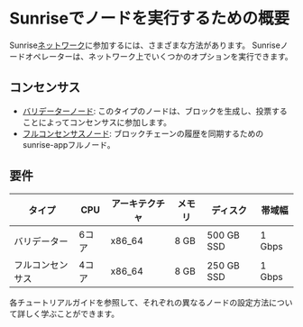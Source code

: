 # Sunriseでノードを実行するための概要

Sunrise[ネットワーク](../networks/README.md)に参加するには、さまざまな方法があります。
Sunriseノードオペレーターは、ネットワーク上でいくつかのオプションを実行できます。

## コンセンサス

- [バリデーターノード](./consensus/validator-node.md): このタイプのノードは、ブロックを生成し、投票することによってコンセンサスに参加します。
- [フルコンセンサスノード](./consensus/full-consensus-node.md): ブロックチェーンの履歴を同期するためのsunrise-appフルノード。

## 要件

| タイプ | CPU | アーキテクチャ | メモリ | ディスク | 帯域幅 |
| --- | --- | --- | --- | --- | --- |
| バリデーター | 6コア | x86_64 | 8 GB | 500 GB SSD | 1 Gbps |
| フルコンセンサス | 4コア | x86_64 | 8 GB | 250 GB SSD | 1 Gbps |

各チュートリアルガイドを参照して、それぞれの異なるノードの設定方法について詳しく学ぶことができます。
